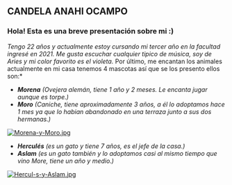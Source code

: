 ## CANDELA ANAHI OCAMPO
### Hola! Esta es una breve presentación sobre mi :)
*Tengo 22 años y actualmente estoy cursando mi tercer año en la facultad ingresé en 2021. Me gusta escuchar cualquier tipico de música, soy de Aries y mi color favorito es el violeta.*
Por último, me encantan los animales actualmente en mi casa tenemos 4 mascotas así que se los presento ellos son:*
* *__Morena__ (Ovejera alemán, tiene 1 año y 2 meses. Le encanta jugar aunque es torpe.)*
* *__Moro__ (Caniche, tiene aproximadamente 3 años, a él lo adoptamos hace 1 mes ya que lo habian abandonado en una terraza
junto a sus dos hermanas.)*

[![Morena-y-Moro.jpg](https://i.postimg.cc/zGxT2k65/Morena-y-Moro.jpg)](https://postimg.cc/v461c5GS)

* *__Herculés__ (es un gato y tiene 7 años, es el jefe de la casa.)*
* *__Aslam__ (es un gato también y lo adoptamos casi al mismo tiempo que vino More, tiene un año y medio.)*

[![Hercul-s-y-Aslam.jpg](https://i.postimg.cc/t4sgyt79/Hercul-s-y-Aslam.jpg)](https://postimg.cc/nXtxGmvW)

